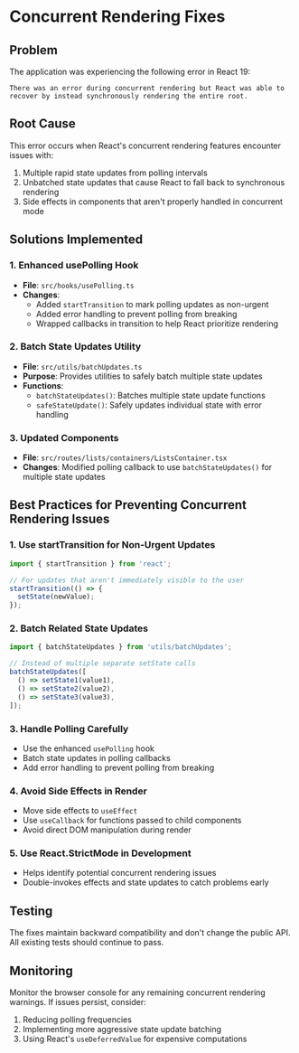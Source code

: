 # Concurrent Rendering Fixes

## Problem

The application was experiencing the following error in React 19:

```text
There was an error during concurrent rendering but React was able to recover by instead synchronously rendering the entire root.
```

## Root Cause

This error occurs when React's concurrent rendering features encounter issues with:

1. Multiple rapid state updates from polling intervals
2. Unbatched state updates that cause React to fall back to synchronous rendering
3. Side effects in components that aren't properly handled in concurrent mode

## Solutions Implemented

### 1. Enhanced usePolling Hook

- **File**: `src/hooks/usePolling.ts`
- **Changes**:
  - Added `startTransition` to mark polling updates as non-urgent
  - Added error handling to prevent polling from breaking
  - Wrapped callbacks in transition to help React prioritize rendering

### 2. Batch State Updates Utility

- **File**: `src/utils/batchUpdates.ts`
- **Purpose**: Provides utilities to safely batch multiple state updates
- **Functions**:
  - `batchStateUpdates()`: Batches multiple state update functions
  - `safeStateUpdate()`: Safely updates individual state with error handling

### 3. Updated Components

- **File**: `src/routes/lists/containers/ListsContainer.tsx`
- **Changes**: Modified polling callback to use `batchStateUpdates()` for multiple state updates

## Best Practices for Preventing Concurrent Rendering Issues

### 1. Use startTransition for Non-Urgent Updates

```typescript
import { startTransition } from 'react';

// For updates that aren't immediately visible to the user
startTransition(() => {
  setState(newValue);
});
```

### 2. Batch Related State Updates

```typescript
import { batchStateUpdates } from 'utils/batchUpdates';

// Instead of multiple separate setState calls
batchStateUpdates([
  () => setState1(value1),
  () => setState2(value2),
  () => setState3(value3),
]);
```

### 3. Handle Polling Carefully

- Use the enhanced `usePolling` hook
- Batch state updates in polling callbacks
- Add error handling to prevent polling from breaking

### 4. Avoid Side Effects in Render

- Move side effects to `useEffect`
- Use `useCallback` for functions passed to child components
- Avoid direct DOM manipulation during render

### 5. Use React.StrictMode in Development

- Helps identify potential concurrent rendering issues
- Double-invokes effects and state updates to catch problems early

## Testing

The fixes maintain backward compatibility and don't change the public API. All existing tests should continue to pass.

## Monitoring

Monitor the browser console for any remaining concurrent rendering warnings. If issues persist, consider:

1. Reducing polling frequencies
2. Implementing more aggressive state update batching
3. Using React's `useDeferredValue` for expensive computations
